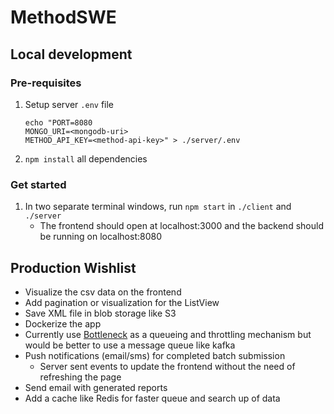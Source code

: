 # MethodSWE

## Local development
### Pre-requisites
1. Setup server `.env` file
    ```
    echo "PORT=8080
	MONGO_URI=<mongodb-uri>
	METHOD_API_KEY=<method-api-key>" > ./server/.env
	```
2. `npm install` all dependencies

### Get started
1. In two separate terminal windows, run `npm start` in `./client` and `./server`
    - The frontend should open at localhost:3000 and the backend should be running on localhost:8080

## Production  Wishlist
- Visualize the csv data on the frontend
- Add pagination or visualization for the ListView
- Save XML file in blob storage like S3
- Dockerize the app
- Currently use [Bottleneck](https://github.com/SGrondin/bottleneck#readme) as a queueing and throttling mechanism but would be better to use a message queue like kafka
- Push notifications (email/sms) for completed batch submission
	- Server sent events to update the frontend without the need of refreshing the page
- Send email with generated reports
- Add a cache like Redis for faster queue and search up of data
